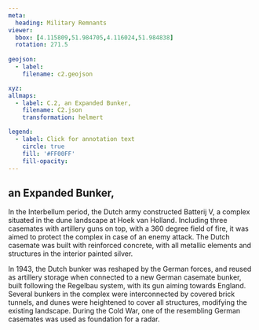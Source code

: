 ```yaml
---
meta:
  heading: Military Remnants
viewer:
  bbox: [4.115809,51.984705,4.116024,51.984838]
  rotation: 271.5
  
geojson:
  - label:
    filename: c2.geojson

xyz:
allmaps:
  - label: C.2, an Expanded Bunker,
    filename: C2.json
    transformation: helmert

legend: 
  - label: Click for annotation text
    circle: true
    fill: '#FF00FF'
    fill-opacity: 
---
```


## an Expanded Bunker,

In the Interbellum period, the Dutch army constructed Batterij V, a complex situated in the dune landscape at Hoek van Holland. Including three casemates with artillery guns on top, with a 360 degree field of fire, it was aimed to protect the complex in case of an enemy attack. The Dutch casemate was built with reinforced concrete, with all metallic elements and structures in the interior painted silver.  

In 1943, the Dutch bunker was reshaped by the German forces, and reused as artillery storage when connected to a new German casemate bunker, built following the Regelbau system, with its gun aiming towards England. Several bunkers in the complex were interconnected by covered brick tunnels, and dunes were heightened to cover all structures, modifying the existing landscape. During the Cold War, one of the resembling German casemates was used as foundation for a radar.